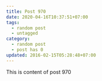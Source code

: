 ```yaml
---
title: Post 970
date: 2020-04-16T10:37:51+07:00
tags:
  - random post
  - untagged
category:
  - random post
  - post has 0
updated: 2016-02-15T05:28:48+07:00
---
```

This is content of post 970